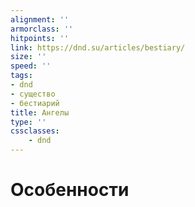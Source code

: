 ```yaml
---
alignment: ''
armorclass: ''
hitpoints: ''
link: https://dnd.su/articles/bestiary/
size: ''
speed: ''
tags:
- dnd
- существо
- бестиарий
title: Ангелы
type: ''
cssclasses:
    - dnd
---
```




# Особенности
